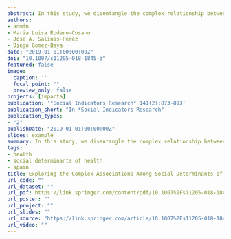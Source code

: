 ```yaml
---
abstract: In this study, we disentangle the complex relationship between structural and intermediary social determinants of health in Andalusia (Spain) after the period of economic downturn, with the aim to understand the factors that might be addressed to reduce future health inequalities in socioeconomically vulnerable regions. Data from the IMPACT-A project were used. Our sample included 1200 individuals randomly selected using a stratified sampling process according to gender, age group and eight provinces in Andalusia (Spain). Structural equation modeling was conducted to test the goodness of fit of our data with the previous theoretical background. Our results indicated that socioeconomic factors and demographics are associated to health by influencing lifestyles, socioeconomic experiences during the crisis, and personal wellbeing. Additionally, several remarkable contributions from the results can be highlighted: (a) important differences in health outcomes were found in Andalusian females, (b) there was no relationship between income and lifestyles, (c) people with unmet medical needs demonstrated a higher perception of social discrimination, and (d) discrimination and happiness had a mediating effect on health. The final model accounts for more than one-third of the variance in health and describes the complex association of social determinants that might be addressed to reduce inequities in health in this region.
authors:
- admin
- Maria Luisa Rodero-Cosano
- Jose A. Salinas-Perez
- Diego Gomez-Baya
date: "2019-01-01T00:00:00Z"
doi: "10.1007/s11205-018-1845-z"
featured: false
image:
  caption: ''
  focal_point: ""
  preview_only: false
projects: [impacta]
publication: '*Social Indicators Research* 141(2):873-893'
publication_short: "In *Social Indicators Research"
publication_types:
- "2"
publishDate: "2019-01-01T00:00:00Z"
slides: example
summary: In this study, we disentangle the complex relationship between structural and intermediary social determinants of health in Andalusia (Spain) after the period of economic downturn.
tags:
- health
- social determinants of health
- spain
title: Exploring the Complex Associations Among Social Determinants of Health in Andalusia After the 2008 Financial Crisis
url_code: ""
url_dataset: ""
url_pdf: https://link.springer.com/content/pdf/10.1007%2Fs11205-018-1845-z.pdf
url_poster: ""
url_project: ""
url_slides: ""
url_source: "https://link.springer.com/article/10.1007%2Fs11205-018-1845-z?_sg=1RaUj3vO8d5e7UkXHwq42siC_Vj_-UOOKoA6BOB4e9aaemgO0Xap9lXGH5IjJcue_Dl6SU4W6CoqqDM.x-8YgtirjM75bJhekmUI2CvsUP5QE0zXApHBImqTJk5SOcRougxPRPRhjun6oHN4fphR_BFAA2XuDjC94CkHuA"
url_video: ""
---
```

